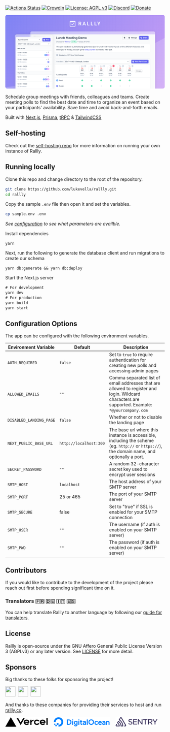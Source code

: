 [![Actions Status](https://github.com/lukevella/rallly/workflows/ci/badge.svg?branch=main)](https://github.com/lukevella/rallly/actions)
[![Crowdin](https://badges.crowdin.net/rallly/localized.svg)](https://crowdin.com/project/rallly)
[![License: AGPL v3](https://img.shields.io/badge/License-AGPL_v3-orange.svg)](https://www.gnu.org/licenses/agpl-3.0)
[![Discord](https://img.shields.io/badge/-Join%20Chat-7289DA?logo=discord&logoColor=white)](https://discord.gg/uzg4ZcHbuM)
[![Donate](https://img.shields.io/badge/-Donate%20with%20Paypal-white?logo=paypal)](https://www.paypal.com/donate/?hosted_button_id=7QXP2CUBLY88E)

![hero](./docs/images/hero-image.png)

Schedule group meetings with friends, colleagues and teams. Create meeting polls to find the best date and time to organize an event based on your participants' availability. Save time and avoid back-and-forth emails.

Built with [Next.js](https://github.com/vercel/next.js/), [Prisma](https://github.com/prisma/prisma), [tRPC](https://github.com/trpc/trpc) & [TailwindCSS](https://github.com/tailwindlabs/tailwindcss)

## Self-hosting

Check out the [self-hosting repo](https://github.com/lukevella/rallly-selfhosted) for more information on running your own instance of Rallly.

## Running locally

Clone this repo and change directory to the root of the repository.

```bash
git clone https://github.com/lukevella/rallly.git
cd rallly
```

Copy the sample `.env` file then open it and set the variables.

```bash
cp sample.env .env
```

_See [configuration](#configuration) to see what parameters are availble._

Install dependencies

```
yarn
```

Next, run the following to generate the database client and run migrations to create our schema

```
yarn db:generate && yarn db:deploy
```

Start the Next.js server

```
# For development
yarn dev
# For production
yarn build
yarn start
```

## Configuration Options

The app can be configured with the following environment variables.

| Environment Variable    | Default                | Description                                                                                                                                     |
| ----------------------- | ---------------------- | ----------------------------------------------------------------------------------------------------------------------------------------------- |
| `AUTH_REQUIRED`         | `false`                | Set to `true` to require authentication for creating new polls and accessing admin pages                                                        |
| `ALLOWED_EMAILS`        | `""`                   | Comma separated list of email addresses that are allowed to register and login. Wildcard characters are supported. Example: `*@yourcompany.com` |
| `DISABLED_LANDING_PAGE` | `false`                | Whether or not to disable the landing page                                                                                                      |
| `NEXT_PUBLIC_BASE_URL`  | `http://localhost:300` | The base url where this instance is accessible, including the scheme (eg. `http://` or `https://`), the domain name, and optionally a port.     |
| `SECRET_PASSWORD`       | `""`                   | A random 32-character secret key used to encrypt user sessions                                                                                  |
| `SMTP_HOST`             | `localhost`            | The host address of your SMTP server                                                                                                            |
| `SMTP_PORT`             | 25 or 465              | The port of your SMTP server                                                                                                                    |
| `SMTP_SECURE`           | false                  | Set to "true" if SSL is enabled for your SMTP connection                                                                                        |
| `SMTP_USER`             | `""`                   | The username (if auth is enabled on your SMTP server)                                                                                           |
| `SMTP_PWD`              | `""`                   | The password (if auth is enabled on your SMTP server)                                                                                           |

## Contributors

If you would like to contribute to the development of the project please reach out first before spending significant time on it.

### Translators 🇫🇷 🇩🇪 🇮🇹 🇪🇸

You can help translate Rallly to another language by following our [guide for translators](https://github.com/lukevella/rallly/wiki/Guide-for-translators).

## License

Rallly is open-source under the GNU Affero General Public License Version 3 (AGPLv3) or any later version. See [LICENSE](LICENSE) for more detail.

## Sponsors

Big thanks to these folks for sponsoring the project!

<a href="https://github.com/cpnielsen" target="_blank"><img src="https://avatars.githubusercontent.com/u/1258576?v=4" width="32" height="32" /></a>&nbsp;
<a href="https://github.com/iamericfletcher" target="_blank"><img src="https://avatars.githubusercontent.com/u/64165327?v=4" width="32" height="32" /></a>&nbsp;
<a href="https://github.com/arcticFox-git" target="_blank"><img src="https://avatars.githubusercontent.com/u/86988982?v=4" width="32" height="32" /></a>&nbsp;

And thanks to these companies for providing their services to host and run [rallly.co](https://rallly.co).

<a href="https://vercel.com/?utm_source=rallly&utm_campaign=oss"><img src="/apps/web/public/vercel-logotype-dark.svg" alt="Powered by Vercel" height="30" /></a>
&nbsp;&nbsp;&nbsp;
<a href="https://m.do.co/c/f91efc9c9e50"><img src="/apps/web/public/digitalocean.svg" alt="Digital Ocean" height="30" /></a>
&nbsp;&nbsp;&nbsp;
<a href="https://sentry.io"><img src="/apps/web/public/sentry.svg" alt="Sentry" height="30" /></a>
